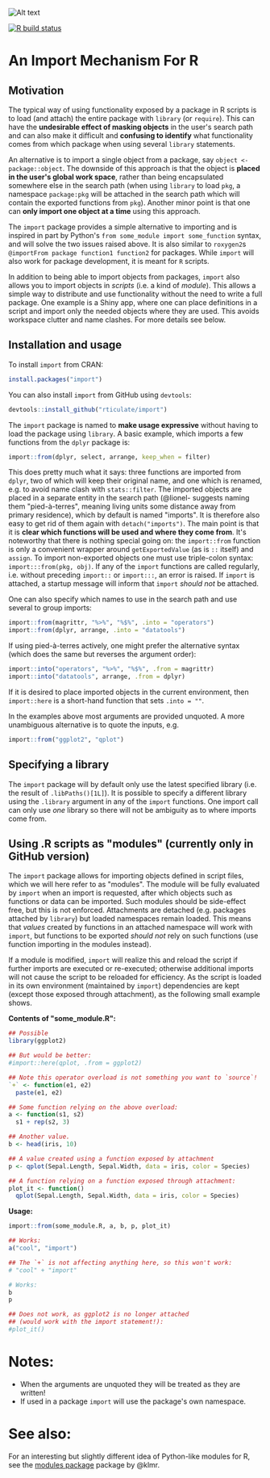 ![Alt text](vignettes/import.png?raw=true "import logo")

<!-- badges: start -->
[![R build status](https://github.com/rticulate/import/workflows/R-CMD-check/badge.svg)](https://github.com/rticulate/import/actions)
<!-- badges: end -->

# An Import Mechanism For R

## Motivation
The typical way of using functionality exposed by a package in R scripts is to 
load (and attach) the entire package with `library` (or `require`). This can 
have the **undesirable effect of masking objects** in the user's search path 
and can also make it difficult and **confusing to identify** what functionality 
comes from which package when using several `library` statements.

An alternative is to import a single object from a package, say `object <-
package::object`. The downside of this approach is that the object is **placed 
in the user's global work space**, rather than being encapsulated somewhere else
in the search path (when using `library` to load `pkg`, a namespace `package:pkg` 
will be attached in the search path which will contain the exported functions 
from `pkg`). Another minor point is that one can **only import one object at a 
time** using this approach.

The `import` package provides a simple alternative to importing and is inspired
in part by Python's `from some_module import some_function` syntax, and will
solve the two issues raised above. It is also similar to `roxygen2`s 
`@importFrom package function1 function2` for packages. While `import` will 
also work for package development, it is meant for `R` scripts.

In addition to being able to import objects from packages, `import` also allows
you to import objects in *scripts* (i.e. a kind of *module*). This allows
a simple way to distribute and use functionality without the need to write
a full package. One example is a Shiny app, where one can place definitions 
in a script and import only the needed objects where they are used. This 
avoids workspace clutter and name clashes. For more details see below.

## Installation and usage 

To install `import` from CRAN:
```R
install.packages("import")
```

You can also install `import` from GitHub using `devtools`:

```R
devtools::install_github("rticulate/import")
```

The `import` package is named to **make usage expressive** without having to 
load the package using `library`. A basic example, which imports a few functions
from the `dplyr` package is:

```R
import::from(dplyr, select, arrange, keep_when = filter)
```

This does pretty much what it says: three functions are imported from `dplyr`,
two of which will keep their original name, and one which is renamed, e.g. to
avoid name clash with `stats::filter`. The imported objects are placed in a
separate entity in the search path (@lionel- suggests naming them "pied-à-terres", 
meaning living units some distance away from primary residence), which by 
default is named "imports". It is therefore also easy to get rid of them again 
with `detach("imports")`. The main point is that it is **clear which functions 
will be used and where they come from**. It's noteworthy that there is nothing 
special going on: the `import::from` function is only a convenient wrapper 
around `getExportedValue` (as is `::` itself) and `assign`. To import 
non-exported objects one must use triple-colon syntax: `import:::from(pkg, obj)`.
If any of the `import` functions are called regularly, i.e. without preceding
`import::` or `import:::`, an error is raised. If `import` is attached, a 
startup message will inform that `import` *should not* be attached.

One can also specify which names to use in the search path and use several to 
group imports:

```R
import::from(magrittr, "%>%", "%$%", .into = "operators") 
import::from(dplyr, arrange, .into = "datatools")
```

If using pied-à-terres actively, one might prefer the alternative syntax 
(which does the same but reverses the argument order):

```R
import::into("operators", "%>%", "%$%", .from = magrittr)
import::into("datatools", arrange, .from = dplyr)
```
If it is desired to place imported objects in the current environment, 
then `import::here` is a short-hand function that sets `.into = ""`.

In the examples above most arguments are provided unquoted. A more unambiguous
alternative is to quote the inputs, e.g. 

```R
import::from("ggplot2", "qplot")
```

## Specifying a library

The `import` package will by default only use the latest specified library
(i.e. the result of `.libPaths()[1L]`). It is possible to specify a different
library using the `.library` argument in any of the `import` functions.
One import call can only use *one* library so there will not be ambiguity
as to where imports come from.

## Using .R scripts as "modules" (currently only in GitHub version)

The `import` package allows for importing objects defined in script files,
which we will here refer to as "modules".
The module will be fully evaluated by `import` when an import is requested, 
after which objects such as functions or data can be imported. 
Such modules should be side-effect free, but this is
not enforced. Attachments are detached (e.g. packages attached by `library`)
but loaded namespaces remain loaded. This means that *values* created 
by functions in an attached namespace will work with `import`, but 
functions to be exported *should not* rely on such functions (use function
importing in the modules instead).

If a module is modified, `import` will
realize this and reload the script if further imports are executed or 
re-executed; otherwise additional imports will not cause the script to be 
reloaded for efficiency. As the script is loaded in its own environment 
(maintained by `import`) dependencies are kept (except those exposed through
attachment), as the following small example shows.

**Contents of "some_module.R":**
```R
## Possible
library(ggplot2)

## But would be better:
#import::here(qplot, .from = ggplot2)

## Note this operator overload is not something you want to `source`!
`+` <- function(e1, e2)
  paste(e1, e2)

## Some function relying on the above overload:
a <- function(s1, s2)
  s1 + rep(s2, 3)

## Another value.
b <- head(iris, 10)

## A value created using a function exposed by attachment 
p <- qplot(Sepal.Length, Sepal.Width, data = iris, color = Species)

## A function relying on a function exposed through attachment:
plot_it <- function()
  qplot(Sepal.Length, Sepal.Width, data = iris, color = Species)

```

**Usage:**
```R
import::from(some_module.R, a, b, p, plot_it)

## Works:
a("cool", "import")

## The `+` is not affecting anything here, so this won't work:
# "cool" + "import"

# Works:
b
p

## Does not work, as ggplot2 is no longer attached
## (would work with the import statement!):
#plot_it()
```

# Notes:

* When the arguments are unquoted they will be treated as they are written!
* If used in a package `import` will use the package's own namespace.

# See also:

For an interesting but slightly different idea of Python-like modules for R, see the 
[modules package](https://github.com/klmr/modules)
package by @klmr.
